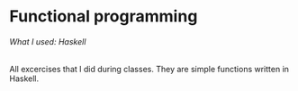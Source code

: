 # Functional programming

###### What I used: Haskell

All excercises that I did during classes. They are simple functions written in Haskell.

